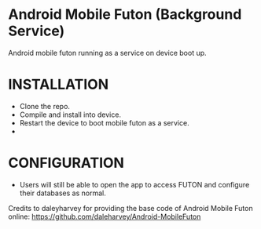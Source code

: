 Android Mobile Futon (Background Service)
=========================================

Android mobile futon running as a service on device boot up.

INSTALLATION
============

- Clone the repo.
- Compile and install into device.
- Restart the device to boot mobile futon as a service.
- 

CONFIGURATION
=============

- Users will still be able to open the app to access FUTON and configure their databases as normal.





Credits to daleyharvey for providing the base code of Android Mobile Futon online:
https://github.com/daleharvey/Android-MobileFuton
